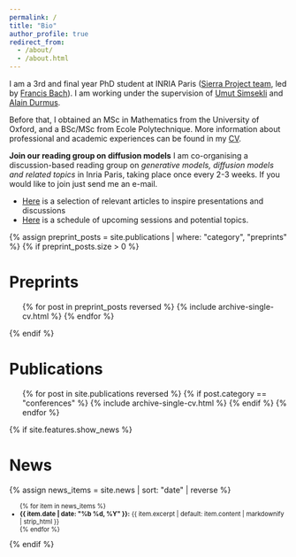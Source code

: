 ```yaml
---
permalink: /
title: "Bio"
author_profile: true
redirect_from: 
  - /about/
  - /about.html
---
```


I am a 3rd and final year PhD student at INRIA Paris ([Sierra Project team](https://sierra-mlopt.github.io), led by [Francis Bach](https://www.di.ens.fr/~fbach/)). I am working under the supervision of [Umut Simsekli](https://www.di.ens.fr/umut.simsekli/) and [Alain Durmus](https://alain.perso.math.cnrs.fr). 

Before that, I obtained an MSc in Mathematics from the University of Oxford, and a BSc/MSc from Ecole Polytechnique. More information about professional and academic experiences can be found in my [CV](/files/dario_resume.pdf).

**Join our reading group on diffusion models** I am co-organising a discussion-based reading group on *generative models, diffusion models and related topics* in Inria Paris, taking place once every 2-3 weeks. If you would like to join just send me an e-mail. 
- [Here](https://docs.google.com/document/d/1XxFj70hNiBjkjQEWdlCd2U499FIhGfAiaW9Ud5xz_tE/edit?usp=sharing) is a selection of relevant articles to inspire presentations and discussions
- [Here](https://docs.google.com/document/d/1sjmmSj1XZW126yRTvy56WnQnU8vZqqdKuOVbKOXXjXw/edit?usp=sharing) is a schedule of upcoming sessions and potential topics.

{% assign preprint_posts = site.publications | where: "category", "preprints" %}
{% if preprint_posts.size > 0 %}
# Preprints

<ul>{% for post in preprint_posts reversed %}
  {% include archive-single-cv.html %}
{% endfor %}</ul>
{% endif %}

# Publications
<ul>{% for post in site.publications reversed %}
  {% if post.category == "conferences" %}
    {% include archive-single-cv.html %}
  {% endif %}
{% endfor %}</ul>

{% if site.features.show_news %}
# News

{% assign news_items = site.news | sort: "date" | reverse %}
<ul class="news-list" style="font-size: 0.8em;">
{% for item in news_items %}
  <li><strong>{{ item.date | date: "%b %d, %Y" }}:</strong> {{ item.excerpt | default: item.content | markdownify | strip_html }}</li>
{% endfor %}
</ul>
{% endif %}
